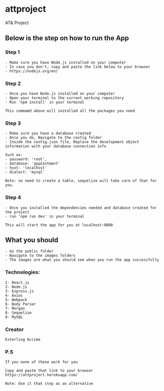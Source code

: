 # attproject
AT&amp; Project


## Below is the step on how to run the App

### Step 1
```
- Make sure you have Node.js installed on your computer
- In case you don't, copy and paste the link below to your browser
- https://nodejs.org/en/
```

### Step 2

```
- Once you have Node.js installed on your computer
- Open your terminal to the current working repository
- Run 'npm install' in your terminal

This commamd above will installed all the packages you need
```


### Step 3
```
- Make sure you have a database created
- Once you do, Navigate to the config folder
- Inside the config.json file, Replace the development object information with your database connection info

Such as:
- password: 'root',
- database: 'appointment'
- host: 'localhost'
- dialect: 'mysql'

Note: no need to create a table, sequelize will take care of that for you.

```

### Step 4
```
- Once you installed the dependencies needed and database created for the project
- run 'npm run dev' in your terminal

This will start the app for you at localhost:8080
```


## What you should
```
- Go the public folder
- Navigate to the images folders
- The images are what you should see when you run the app successfully

```


### Technologies:
```
1- React.js
2- Node.js
3- Express.js
4- Axios
5- Webpack
6- Body Parser
7- Morgan
8- Sequelize
9- MySQL
```

### Creator
```
Esterling Accime
```


### P.S
```
If you none of these work for you

Copy and paste that link to your browser
https://attproject.herokuapp.com/

Note: Use it that step as an alternative

